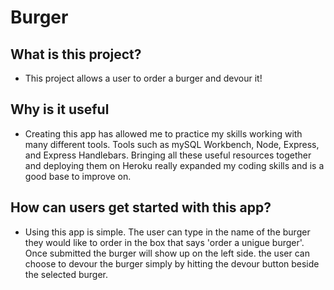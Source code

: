# Burger

## What is this project?
* This project allows a user to order a burger and devour it! 

## Why is it useful
*  Creating this app has allowed me to practice my skills working with many different tools. Tools such as mySQL Workbench, Node, Express, and Express Handlebars. Bringing all these useful resources together and deploying them on Heroku really expanded my coding skills and is a good base to improve on.

## How can users get started with this app?
* Using this app is simple. The user can type in the name of the burger they would like to order in the box that says 'order a unigue burger'. Once submitted the burger will show up on the left side. the user can choose to devour the burger simply by hitting the devour button beside the selected burger.
